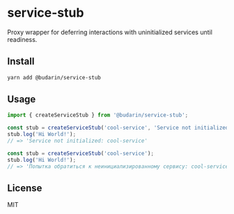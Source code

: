 # service-stub

Proxy wrapper for deferring interactions with uninitialized services until readiness.

## Install

```bash
yarn add @budarin/service-stub
```

## Usage

```ts
import { createServiceStub } from '@budarin/service-stub';

const stub = createServiceStub('cool-service', 'Service not initialized:');
stub.log('Hi World!');
// => 'Service not initialized: cool-service'

const stub = createServiceStub('cool-service');
stub.log('Hi World!');
// => 'Попытка обратиться к неинициализированному сервису: cool-service'
```

## License

MIT
